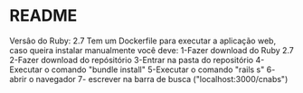 # README

Versâo do Ruby: 2.7
Tem um Dockerfile para executar a aplicação web, caso queira instalar manualmente você deve:
1-Fazer download do Ruby 2.7
2-Fazer download do repósitório
3-Entrar na pasta do repositório
4-Executar o comando "bundle install"
5-Executar o comando "rails s"
6- abrir o navegador
7- escrever na barra de busca ("localhost:3000/cnabs")
